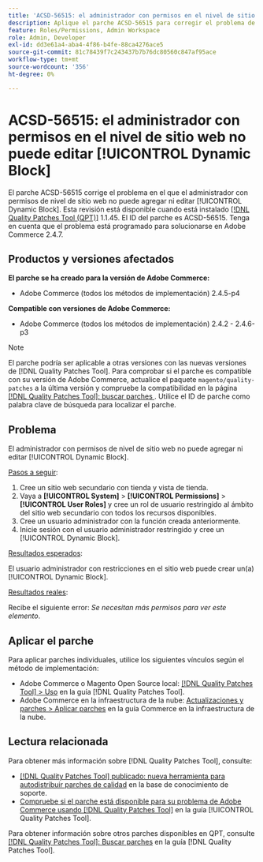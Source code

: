 ```yaml
---
title: 'ACSD-56515: el administrador con permisos en el nivel de sitio web no puede editar [!UICONTROL Dynamic Block]'
description: Aplique el parche ACSD-56515 para corregir el problema de Adobe Commerce en el que el administrador con permisos de nivel de sitio web no puede agregar ni editar [!UICONTROL Dynamic Block].
feature: Roles/Permissions, Admin Workspace
role: Admin, Developer
exl-id: dd3e61a4-aba4-4f86-b4fe-88ca4276ace5
source-git-commit: 81c78439f7c243437b7b76dc80560c847af95ace
workflow-type: tm+mt
source-wordcount: '356'
ht-degree: 0%

---
```


# ACSD-56515: el administrador con permisos en el nivel de sitio web no puede editar [!UICONTROL Dynamic Block]

El parche ACSD-56515 corrige el problema en el que el administrador con permisos de nivel de sitio web no puede agregar ni editar [!UICONTROL Dynamic Block]. Esta revisión está disponible cuando está instalado [[!DNL Quality Patches Tool (QPT)]](https://experienceleague.adobe.com/en/docs/commerce-knowledge-base/kb/announcements/commerce-announcements/magento-quality-patches-released-new-tool-to-self-serve-quality-patches) 1.1.45. El ID del parche es ACSD-56515. Tenga en cuenta que el problema está programado para solucionarse en Adobe Commerce 2.4.7.

## Productos y versiones afectados

**El parche se ha creado para la versión de Adobe Commerce:**

* Adobe Commerce (todos los métodos de implementación) 2.4.5-p4

**Compatible con versiones de Adobe Commerce:**

* Adobe Commerce (todos los métodos de implementación) 2.4.2 - 2.4.6-p3

>[!NOTE]
>
>El parche podría ser aplicable a otras versiones con las nuevas versiones de [!DNL Quality Patches Tool]. Para comprobar si el parche es compatible con su versión de Adobe Commerce, actualice el paquete `magento/quality-patches` a la última versión y compruebe la compatibilidad en la página [[!DNL Quality Patches Tool]: buscar parches ](https://experienceleague.adobe.com/tools/commerce-quality-patches/index.html). Utilice el ID de parche como palabra clave de búsqueda para localizar el parche.

## Problema

El administrador con permisos de nivel de sitio web no puede agregar ni editar [!UICONTROL Dynamic Block].

<u>Pasos a seguir</u>:

1. Cree un sitio web secundario con tienda y vista de tienda.
1. Vaya a **[!UICONTROL System]** > **[!UICONTROL Permissions]** > **[!UICONTROL User Roles]** y cree un rol de usuario restringido al ámbito del sitio web secundario con todos los recursos disponibles.
1. Cree un usuario administrador con la función creada anteriormente.
1. Inicie sesión con el usuario administrador restringido y cree un [!UICONTROL Dynamic Block].

<u>Resultados esperados</u>:

El usuario administrador con restricciones en el sitio web puede crear un(a) [!UICONTROL Dynamic Block].

<u>Resultados reales</u>:

Recibe el siguiente error: *Se necesitan más permisos para ver este elemento*.

## Aplicar el parche

Para aplicar parches individuales, utilice los siguientes vínculos según el método de implementación:

* Adobe Commerce o Magento Open Source local: [[!DNL Quality Patches Tool] > Uso](/help/tools/quality-patches-tool/usage.md) en la guía [!DNL Quality Patches Tool].
* Adobe Commerce en la infraestructura de la nube: [Actualizaciones y parches > Aplicar parches](https://experienceleague.adobe.com/docs/commerce-cloud-service/user-guide/develop/upgrade/apply-patches.html) en la guía Commerce en la infraestructura de la nube.

## Lectura relacionada

Para obtener más información sobre [!DNL Quality Patches Tool], consulte:

* [[!DNL Quality Patches Tool] publicado: nueva herramienta para autodistribuir parches de calidad](https://experienceleague.adobe.com/en/docs/commerce-knowledge-base/kb/announcements/commerce-announcements/magento-quality-patches-released-new-tool-to-self-serve-quality-patches) en la base de conocimiento de soporte.
* [Compruebe si el parche está disponible para su problema de Adobe Commerce usando [!DNL Quality Patches Tool]](/help/tools/quality-patches-tool/patches-available-in-qpt/check-patch-for-magento-issue-with-magento-quality-patches.md) en la guía [!UICONTROL Quality Patches Tool].


Para obtener información sobre otros parches disponibles en QPT, consulte [[!DNL Quality Patches Tool]: Buscar parches](https://experienceleague.adobe.com/tools/commerce-quality-patches/index.html) en la guía [!DNL Quality Patches Tool].
